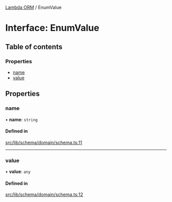 [Lambda ORM](../README.md) / EnumValue

# Interface: EnumValue

## Table of contents

### Properties

- [name](EnumValue.md#name)
- [value](EnumValue.md#value)

## Properties

### name

• **name**: `string`

#### Defined in

[src/lib/schema/domain/schema.ts:11](https://github.com/FlavioLionelRita/lambdaorm/blob/bea17731/src/lib/schema/domain/schema.ts#L11)

___

### value

• **value**: `any`

#### Defined in

[src/lib/schema/domain/schema.ts:12](https://github.com/FlavioLionelRita/lambdaorm/blob/bea17731/src/lib/schema/domain/schema.ts#L12)

